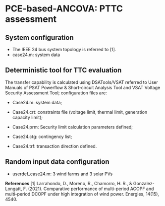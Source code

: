 # PCE-based-ANCOVA: PTTC assessment
## System configuration 
* The IEEE 24 bus system topology is referred to [1]. 
* case24.m: system data

## Deterministic tool for TTC evaluation

The transfer capability is calculated using DSATools/VSAT referred to User Manuals of PSAT Powerflow & Short-circuit Analysis Tool and VSAT Voltage Security Assessment Tool; configuration files are:

* Case24.m: system data;

* Case24.crt: constraints file (voltage limit, thermal limit, generation capacity limit);

* Case24.prm: Security limit calculation parameters defined;

* Case24.ctg: contingency list;

* Case24.trf: transaction direction defined.

## Random input data configuration 
* userdef_case24.m: 3 wind farms and 3 solar PVs

**References**
[1] Larrahondo, D., Moreno, R., Chamorro, H. R., & Gonzalez-Longatt, F. (2021). Comparative performance of multi-period ACOPF and multi-period DCOPF under high integration of wind power. Energies, 14(15), 4540.
